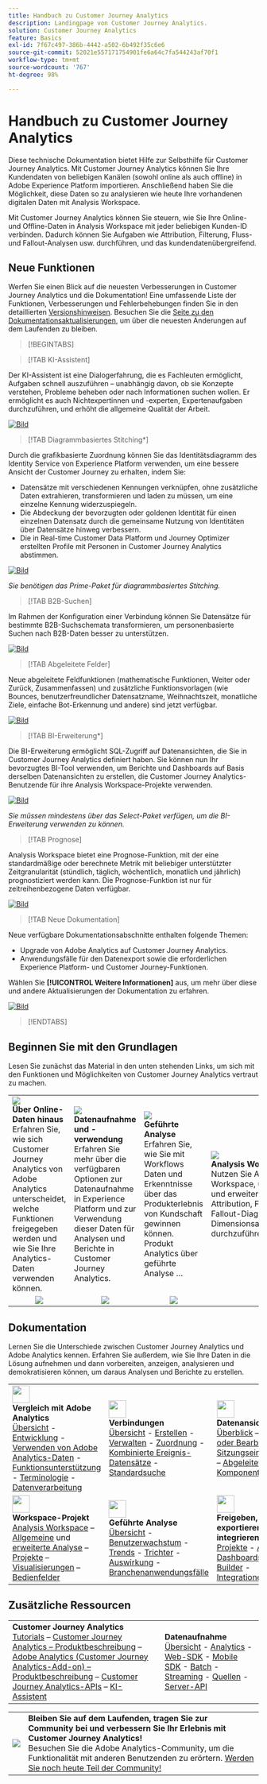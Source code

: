 ```yaml
---
title: Handbuch zu Customer Journey Analytics
description: Landingpage von Customer Journey Analytics.
solution: Customer Journey Analytics
feature: Basics
exl-id: 7f67c497-386b-4442-a502-6b492f35c6e6
source-git-commit: 52021e557171754901fe6a64c7fa544243af70f1
workflow-type: tm+mt
source-wordcount: '767'
ht-degree: 98%

---
```


# Handbuch zu Customer Journey Analytics

Diese technische Dokumentation bietet Hilfe zur Selbsthilfe für Customer Journey Analytics. Mit Customer Journey Analytics können Sie Ihre Kundendaten von beliebigen Kanälen (sowohl online als auch offline) in Adobe Experience Platform importieren. Anschließend haben Sie die Möglichkeit, diese Daten so zu analysieren wie heute Ihre vorhandenen digitalen Daten mit Analysis Workspace.

Mit Customer Journey Analytics können Sie steuern, wie Sie Ihre Online- und Offline-Daten in Analysis Workspace mit jeder beliebigen Kunden-ID verbinden. Dadurch können Sie Aufgaben wie Attribution, Filterung, Fluss- und Fallout-Analysen usw. durchführen, und das kundendatenübergreifend.

## Neue Funktionen

Werfen Sie einen Blick auf die neuesten Verbesserungen in Customer Journey Analytics und die Dokumentation! Eine umfassende Liste der Funktionen, Verbesserungen und Fehlerbehebungen finden Sie in den detaillierten [Versionshinweisen](../release-notes/latest.md). Besuchen Sie die [Seite zu den Dokumentationsaktualisierungen](../release-notes/doc-changes.md), um über die neuesten Änderungen auf dem Laufenden zu bleiben.

>[!BEGINTABS]

>[!TAB KI-Assistent]

Der KI-Assistent ist eine Dialogerfahrung, die es Fachleuten ermöglicht, Aufgaben schnell auszuführen – unabhängig davon, ob sie Konzepte verstehen, Probleme beheben oder nach Informationen suchen wollen. Er ermöglicht es auch Nichtexpertinnen und -experten, Expertenaufgaben durchzuführen, und erhöht die allgemeine Qualität der Arbeit.

[![Bild](assets/learn-more-button.svg)](/help/ai-assistant.md)

>[!TAB Diagrammbasiertes Stitching*]

Durch die grafikbasierte Zuordnung können Sie das Identitätsdiagramm des Identity Service von Experience Platform verwenden, um eine bessere Ansicht der Customer Journey zu erhalten, indem Sie: <ul><li>Datensätze mit verschiedenen Kennungen verknüpfen, ohne zusätzliche Daten extrahieren, transformieren und laden zu müssen, um eine einzelne Kennung widerzuspiegeln.</li> <li>Die Abdeckung der bevorzugten oder goldenen Identität für einen einzelnen Datensatz durch die gemeinsame Nutzung von Identitäten über Datensätze hinweg verbessern.</li><li>Die in Real-time Customer Data Platform und Journey Optimizer erstellten Profile mit Personen in Customer Journey Analytics abstimmen.</li></ul>

[![Bild](assets/learn-more-button.svg)](/help/stitching/overview.md#graph-based-stitching)

*_Sie benötigen das Prime-Paket für diagrammbasiertes Stitching._*

>[!TAB B2B-Suchen]

Im Rahmen der Konfiguration einer Verbindung können Sie Datensätze für bestimmte B2B-Suchschemata transformieren, um personenbasierte Suchen nach B2B-Daten besser zu unterstützen.

[![Bild](assets/learn-more-button.svg)](/help/connections/transform-datasets-b2b-lookups.md)

>[!TAB Abgeleitete Felder]

Neue abgeleitete Feldfunktionen (mathematische Funktionen, Weiter oder Zurück, Zusammenfassen) und zusätzliche Funktionsvorlagen (wie Bounces, benutzerfreundlicher Datensatzname, Weihnachtszeit, monatliche Ziele, einfache Bot-Erkennung und andere) sind jetzt verfügbar.

[![Bild](assets/learn-more-button.svg)](/help/data-views/derived-fields/derived-fields.md)

>[!TAB BI-Erweiterung*]

Die BI-Erweiterung ermöglicht SQL-Zugriff auf Datenansichten, die Sie in Customer Journey Analytics definiert haben. Sie können nun Ihr bevorzugtes BI-Tool verwenden, um Berichte und Dashboards auf Basis derselben Datenansichten zu erstellen, die Customer Journey Analytics-Benutzende für ihre Analysis Workspace-Projekte verwenden.

[![Bild](assets/learn-more-button.svg)](/help/data-views/bi-extension.md)

*_Sie müssen mindestens über das Select-Paket verfügen, um die BI-Erweiterung verwenden zu können._*


<!--
>[!TAB Improved Audience Publising] 

Audiences that are published from Customer Journey Analytics are now available in the new **Audiences** section in Adobe Experience Platform. Audiences are now available in Experience Platform seconds after they are published from Customer Journey Analytics. Improved sorting and filter options in Experience Platform for Customer Journey Analytics audiences. 

[![image](assets/learn-more-button.svg)](/help/components/audiences/publish.md)

-->

>[!TAB Prognose]

Analysis Workspace bietet eine Prognose-Funktion, mit der eine standardmäßige oder berechnete Metrik mit beliebiger unterstützter Zeitgranularität (stündlich, täglich, wöchentlich, monatlich und jährlich) prognostiziert werden kann. Die Prognose-Funktion ist nur für zeitreihenbezogene Daten verfügbar.

[![Bild](assets/learn-more-button.svg)](/help/analysis-workspace/c-forecast/forecasting.md)

>[!TAB Neue Dokumentation]

Neue verfügbare Dokumentationsabschnitte enthalten folgende Themen:<ul><li>Upgrade von Adobe Analytics auf Customer Journey Analytics.</li><li>Anwendungsfälle für den Datenexport sowie die erforderlichen Experience Platform- und Customer Journey-Funktionen. </li></ul>Wählen Sie **[!UICONTROL Weitere Informationen]** aus, um mehr über diese und andere Aktualisierungen der Dokumentation zu erfahren.

[![Bild](assets/learn-more-button.svg)](/help/release-notes/doc-changes.md)

>[!ENDTABS]

## Beginnen Sie mit den Grundlagen

Lesen Sie zunächst das Material in den unten stehenden Links, um sich mit den Funktionen und Möglichkeiten von Customer Journey Analytics vertraut zu machen.

<table style="table-layout:fixed">
  <tr style="border: 0;">
    <td>
    <a href="/help/getting-started/aa-vs-cja/overview.md"><img src="./assets/aa-vs-cja.png"></a>
    <div><strong>Über Online-Daten hinaus</strong><br/>Erfahren Sie, wie sich Customer Journey Analytics von Adobe Analytics unterscheidet, welche Funktionen freigegeben werden und wie Sie Ihre Analytics-Daten verwenden können.</div>
    </td>
    <td>
    <a href="/help/data-ingestion/data-ingestion.md"><img src="./assets/data-ingestion.png"></a>
    <div><strong>Datenaufnahme und -verwendung</strong><br/>Erfahren Sie mehr über die verfügbaren Optionen zur Datenaufnahme in Experience Platform und zur Verwendung dieser Daten für Analysen und Berichte in Customer Journey Analytics.</div>
    </td>
    <td>
    <a href="/help/guided-analysis/overview.md"><img src="./assets/product-analytics.png"></a>
    <div><strong>Geführte Analyse</strong><br/>Erfahren Sie, wie Sie mit Workflows Daten und Erkenntnisse über das Produkterlebnis von Kundschaft gewinnen können. Produkt Analytics über geführte Analyse …
    </div>
    </td>
    <td>
    <a href="/help/analysis-workspace/home.md"><img src="./assets/workspace.png"></a>
    <div><strong>Analysis Workspace</strong><br/>Nutzen Sie Analysis Workspace, um grundlegende und erweiterte Analysen, wie Attribution, Fluss- und Fallout-Diagramme oder Dimensionsaufschlüsselungen durchzuführen.</div>
    </td>
  </tr>
  <tr style="border: 0;">
    <td align="center"><a href="/help/getting-started/aa-vs-cja/overview.md"><img src="./assets/learn-more-button.svg"></a></td>
    <td align="center"><a href="/help/data-ingestion/data-ingestion.md"><img src="./assets/learn-more-button.svg"></a></td>
    <td align="center"><a href="/help/guided-analysis/overview.md"><img src="./assets/learn-more-button.svg"></a></td>
    <td align="center"><a href="/help/analysis-workspace/home.md"><img src="./assets/learn-more-button.svg"></a></td>
    </tr>
</table>


## Dokumentation

Lernen Sie die Unterschiede zwischen Customer Journey Analytics und Adobe Analytics kennen. Erfahren Sie außerdem, wie Sie Ihre Daten in die Lösung aufnehmen und dann vorbereiten, anzeigen, analysieren und demokratisieren können, um daraus Analysen und Berichte zu erstellen.

<table style="table-layout:fixed">
  <tr style="border: 0;">
    <td>
      <img src="./assets/analytics.svg" width="35px"><br/>
      <strong>Vergleich mit Adobe Analytics</strong><br/><a href="/help/getting-started/aa-vs-cja/overview.md">Übersicht</a> - <a href="/help/getting-started/aa-to-cja.md">Entwicklung</a> - <a href="/help/getting-started/aa-vs-cja/aa-data-in-cja.md">Verwenden von Adobe Analytics-Daten</a> - <a href="/help/getting-started/aa-vs-cja/cja-aa.md">Funktionsunterstützung</a> - <a href="/help/getting-started/aa-vs-cja/terminology.md">Terminologie</a> - <a href="/help/getting-started/aa-vs-cja/data-processing-comparisons.md">Datenverarbeitung</a>
    </td>
    <td>
      <img src="./assets/connections.svg" width="35px"><br/>
      <strong>Verbindungen</strong><br/><a href="/help/connections/overview.md">Übersicht</a> - <a href="/help/connections/create-connection.md">Erstellen</a> - <a href="/help/connections/manage-connections.md">Verwalten</a> - <a href="/help/stitching/overview.md">Zuordnung</a> - <a href="/help/connections/combined-dataset.md">Kombinierte Ereignis-Datensätze</a> - <a href="/help/connections/standard-lookups.md">Standardsuche</a>
    </td>
     <td>
      <img src="./assets/dataviews.svg" width="35px"><br/>
      <strong>Datenansicht</strong><br/><a href="/help/data-views/data-views.md">Überblick</a> – <a href="/help/data-views/create-dataview.md">Erstellen oder Bearbeiten</a> – <a href="/help/data-views/session-settings.md">Sitzungseinstellungen</a> – <a href="/help/data-views/derived-fields/derived-fields.md">Abgeleitete Felder</a> – <a href="/help/data-views/component-reference.md">Komponentenreferenz</a>
    </td>

</tr>
  <tr style="border: 0;">
    <td>
      <img src="./assets/workspace.svg" width="35px"><br/>
      <strong>Workspace-Projekt</strong><br/><a href="/help/analysis-workspace/home.md">Analysis Workspace</a> – <a href="/help/analysis-workspace/perform-basic-analysis.md">Allgemeine</a> und <a href="/help/analysis-workspace/perform-adv-analysis.md">erweiterte Analyse</a> – <a href="/help/analysis-workspace/build-workspace-project/freeform-overview.md">Projekte</a> – <a href="/help/analysis-workspace/visualizations/freeform-analysis-visualizations.md">Visualisierungen</a> – <a href="/help/analysis-workspace/c-panels/freeform-panel.md">Bedienfelder</a>
    </td>
    <td>
      <img src="./assets/guided-analysis.svg" width="35px"><br/>
      <strong>Geführte Analyse</strong><br/><a href="/help/guided-analysis/overview.md">Übersicht</a> - <a href="/help/guided-analysis/types/active.md">Benutzerwachstum</a> - <a href="/help/guided-analysis/types/usage.md">Trends</a> - <a href="/help/guided-analysis/types/friction.md">Trichter</a> - <a href="/help/guided-analysis/types/release.md">Auswirkung</a> - <a href="/help/guided-analysis/industry-use-cases.md">Branchenanwendungsfälle</a>
    </td>
    <td>
      <img src="./assets/share.svg" width="35px"><br/>
      <strong>Freigeben, exportieren, integrieren</strong><br/><a href="/help/analysis-workspace/curate-share/share-projects.md">Projekte</a> - <a href="/help/mobile-app/home.md">Analytics-Dashboards</a> - <a href="/help/report-builder/report-buider-overview.md">Report Builder</a> - <a href="/help/integrations/overview.md">Integrationen</a>
    </td>
  </tr>
</table>

## Zusätzliche Ressourcen

<table style="table-layout:fixed"><tr style="border: 0;">
<td><strong>Customer Journey Analytics</strong><br/>
<a href="https://experienceleague.adobe.com/de/docs/customer-journey-analytics-learn/tutorials/overview" target="_blank">Tutorials</a> – <a href="https://helpx.adobe.com/de/legal/product-descriptions/customer-journey-analytics.html" target="_blank">Customer Journey Analytics – Produktbeschreibung</a> – <a href="https://helpx.adobe.com/de/legal/product-descriptions/adobe-analytics-addon-customer-journey-analytics.html" target="_blank">Adobe Analytics (Customer Journey Analytics-Add-on) – Produktbeschreibung</a> – <a href="https://developer.adobe.com/cja-apis/docs/" target="_blank">Customer Journey Analytics-APIs</a> – <a href="/help/ai-assistant.md">KI-Assistent</a>
</td>
<td><strong>Datenaufnahme</strong><br/><a href="/help/data-ingestion/data-ingestion.md">Übersicht</a> - <a href="/help/data-ingestion/analytics.md">Analytics</a> - <a href="/help/data-ingestion/aepwebsdk.md">Web-SDK</a> - <a href="/help/data-ingestion/aepmobilesdk.md">Mobile SDK</a> - <a href="/help/data-ingestion/batch.md">Batch</a> - <a href="/help/data-ingestion/streaming.md">Streaming</a> - <a href="/help/data-ingestion/sources.md">Quellen</a> - <a href="/help/data-ingestion/serverapi.md">Server-API</a>
</td>
</tr>
</table>


<table style="table-layout:auto" class="tablelayout-is-fixed"><tbody><tr style="border: 0;"><td><img src="./assets/newsletter.png"></td><td>
<b>Bleiben Sie auf dem Laufenden, tragen Sie zur Community bei und verbessern Sie Ihr Erlebnis mit Customer Journey Analytics!</b><br>Besuchen Sie die Adobe Analytics-Community, um die Funktionalität mit anderen Benutzenden zu erörtern. <a href="https://experienceleaguecommunities.adobe.com/t5/adobe-analytics/ct-p/adobe-analytics-community?lang=de">Werden Sie noch heute Teil der Community!</a></td></tr></tbody></table>
